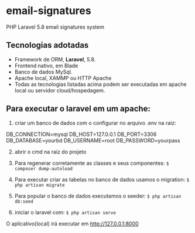 # email-signatures
PHP Laravel 5.8 email signatures system

## Tecnologias adotadas
- Framework de ORM, **Laravel**, 5.8.
- Frontend nativo, em Blade
- Banco de dados MySql.
- Apache local, XAMMP ou HTTP Apache
- Todas as tecnologias listadas acima podem ser executadas em apache local ou servidor cloud/hospedagem.

## Para executar o laravel em um apache:
1. criar um banco de dados com o configurar no arquivo .env na raiz:

DB_CONNECTION=mysql
DB_HOST=127.0.0.1
DB_PORT=3306
DB_DATABASE=yourbd
DB_USERNAME=root
DB_PASSWORD=yourpass

2. abrir o cmd na raiz do projeto

3. Para regenerar corretamente as classes e seus componentes:
``` $ composer dump-autoload ``` 

4. Para executar criar as tabelas no banco de dados usamos o migration:
``` $ php artisan migrate ``` 

5.  Para popular o banco de dados executamos o seeder:
``` $ php artisan db:seed ```

6. iniciar o laravel com:
``` $ php artisan serve ```

O aplicativo(local) irá executar em http://127.0.0.1:8000
